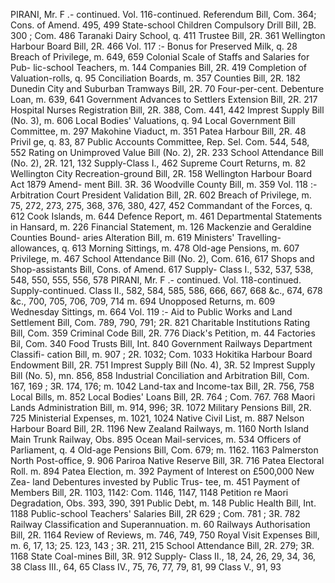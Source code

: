 PIRANI, Mr. F .- continued. Vol. 116-continued. Referendum Bill, Com. 364; Cons. of Amend. 495, 499 State-school Children Compulsory Drill Bill, 2B. 300 ; Com. 486 Taranaki Dairy School, q. 411 Trustee Bill, 2R. 361 Wellington Harbour Board Bill, 2R. 466 Vol. 117 :- Bonus for Preserved Milk, q. 28 Breach of Privilege, m. 649, 659 Colonial Scale of Staffs and Salaries for Pub- lic-school Teachers, m. 144 Companies Bill, 2R. 419 Completion of Valuation-rolls, q. 95 Conciliation Boards, m. 357 Counties Bill, 2R. 182 Dunedin City and Suburban Tramways Bill, 2R. 70 Four-per-cent. Debenture Loan, m. 639, 641 Government Advances to Settlers Extension Bill, 2R. 217 Hospital Nurses Registration Bill, 2R. 388, Com. 441, 442 Imprest Supply Bill (No. 3), m. 606 Local Bodies' Valuations, q. 94 Local Government Bill Committee, m. 297 Makohine Viaduct, m. 351 Patea Harbour Bill, 2R. 48 Privil ge, q. 83, 87 Public Accounts Committee, Rep. Sel. Com. 544, 548, 552 Rating on Unimproved Value Bill (No. 2), 2R. 233 School Attendance Bill (No. 2), 2R. 121, 132 Supply-Class I., 462 Supreme Court Returns, m. 82 Wellington City Recreation-ground Bill, 2R. 158 Wellington Harbour Board Act 1879 Amend- ment Bill. 3R. 36 Woodville County Bill, m. 359 Vol. 118 :- Arbitration Court President Validation Bill, 2R. 602 Breach of Privilege, m. 75, 272, 273, 275, 368, 376, 380, 427, 452 Commandant of the Forces, q. 612 Cook Islands, m. 644 Defence Report, m. 461 Departmental Statements in Hansard, m. 226 Financial Statement, m. 126 Mackenzie and Geraldine Counties Bound- aries Alteration Bill, m. 619 Ministers' Travelling-allowances, q. 613 Morning Sittings, m. 478 Old-age Pensions, m. 607 Privilege, m. 467 School Attendance Bill (No. 2), Com. 616, 617 Shops and Shop-assistants Bill, Cons. of Amend. 617 Supply- Class I., 532, 537, 538, 548, 550, 555, 556, 578 PIRANI, Mr. F .- continued. Vol. 118-continued. Supply-continued. Class II., 582, 584, 585, 586, 666, 667, 668 &c., 674, 678 &c., 700, 705, 706, 709, 714 m. 694 Unopposed Returns, m. 609 Wednesday Sittings, m. 664 Vol. 119 :- Aid to Public Works and Land Settlement Bill, Com. 789, 790, 791; 2R. 821 Charitable Institutions Rating Bill, Com. 359 Criminal Code Bill, 2R. 776 Diack's Petition, m. 44 Factories Bil, Com. 340 Food Trusts Bill, Int. 840 Government Railways Department Classifi- cation Bill, m. 907 ; 2R. 1032; Com. 1033 Hokitika Harbour Board Endowment Bill, 2R. 751 Imprest Supply Bill (No. 4), 3R. 52 Imprest Supply Bill (No. 5), mn. 856, 858 Industrial Conciliation and Arbitration Bill, Com. 167, 169 ; 3R. 174, 176; m. 1042 Land-tax and Income-tax Bill, 2R. 756, 758 Local Bills, m. 852 Local Bodies' Loans Bill, 2R. 764 ; Com. 767. 768 Maori Lands Administration Bill, m. 914, 996; 3R. 1072 Military Pensions Bill, 2R. 725 Ministerial Expenses, m. 1021, 1024 Native Civil List, m. 887 Nelson Harbour Board Bill, 2R. 1196 New Zealand Railways, m. 1160 North Island Main Trunk Railway, Obs. 895 Ocean Mail-services, m. 534 Officers of Parliament, q. 4 Old-age Pensions Bill, Com. 679; m. 1162. 1163 Palmerston North Post-office, 9. 906 Pariroa Native Reserve Bill, 3R. 716 Patea Electoral Roll. m. 894 Patea Election, m. 392 Payment of Interest on £500,000 New Zea- land Debentures invested by Public Trus- tee, m. 451 Payment of Members Bill, 2R. 1103, 1142: Com. 1146, 1147, 1148 Petition re Maori Degradation, Obs. 393, 390, 391 Public Debt, m. 148 Public Health Bill, Int. 1188 Public-school Teachers' Salaries Bill, 2R 629 ; Com. 781 ; 3R. 782 Railway Classification and Superannuation. m. 60 Railways Authorisation Bill, 2R. 1164 Review of Reviews, m. 746, 749, 750 Royal Visit Expenses Bill, m. 6, 17, 13; 25. 123, 143 ; 3R. 211, 215 School Attendance Bill, 2R. 279; 3R. 1168 State Coal-mines Bill, 3R. 912 Supply- Class II., 18, 24, 26, 29, 34, 36, 38 Class III., 64, 65 Class IV., 75, 76, 77, 79, 81, 99 Class V., 91, 93 